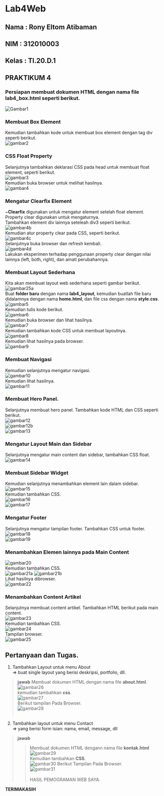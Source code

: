 # Lab4Web
## Nama     : Rony Eltom Atibaman
## NIM      : 312010003
## Kelas    : TI.20.D.1
## PRAKTIKUM 4

### Persiapan membuat dokumen HTML dengan nama file lab4_box.html seperti berikut.
![Gambar1](screenshot/1.png)
### Membuat Box Element
Kemudian tambahkan kode untuk membuat box element dengan tag div seperti berikut.<br>
![gambar2](screenshot/2.png)

### CSS Float Property
Selanjutnya tambahkan deklarasi CSS pada head untuk membuat float element, seperti berikut.<br>
![gambar3](screenshot/3.png)<br>
Kemudian buka browser untuk melihat hasilnya.<br>
![gambar4](screenshot/4.png)

### Mengatur Clearfix Element
~<b>Clearfix</b> digunakan untuk mengatur element setelah float element. Property clear digunakan untuk
mengaturnya.<br>
Tambahkan element div lainnya seteleah div3 seperti berikut.<br>
![gambar4b](screenshot/4b.png)<br>
Kemudian atur property clear pada CSS, seperti berikut.<br>
![gambar4c](screenshot/4c.png)<br>
Selanjutnya buka browser dan refresh kembali.<br>
![gambar4d](screenshot/4d.png)<br>
Lakukan eksperimen terhadap penggunaan property clear dengan nilai lainnya (left, both, right),
dan amati perubahannya.

### Membuat Layout Sederhana
Kita akan membuat layout web sederhana seperti gambar berikut.<br>
![gambar25a](screenshot/25.png)<br>
Buat <b>folder baru</b> dengan nama <b>lab4_layout</b>, kemudian buatlah file baru didalamnya dengan nama <b>home.html</b>, dan file css dengan nama <b>style.css</b>.<br>
![gambar5](screenshot/5.png)<br>
Kemudian tulis kode berikut.<br>
![gambar6](screenshot/6.png)<br>
Kemudian buka browser dan lihat hasilnya.<br>
![gambar7](screenshot/7.png)<br>
Kemudian tambahkan kode CSS untuk membuat layoutnya.<br>
![gambar8](screenshot/8.png)<br>
Kemudian lihat hasilnya pada browser.<br>
![gambar9](screenshot/9.png)

### Membuat Navigasi
Kemudian selanjutnya mengatur navigasi.<br>
![gambar10](screenshot/10.png)<br>
Kemudian lihat hasilnya.<br>
![gambar11](screenshot/11.png)

### Membuat Hero Panel.
Selanjutnya membuat hero panel. Tambahkan kode HTML dan CSS seperti berikut.<br>
![gambar12](screenshot/12.png)<br>
![gambar12b](screenshot/12b.png)<br>
![gambar13](screenshot/13.png)

### Mengatur Layout Main dan Sidebar
Selanjutnya mengatur main content dan sidebar, tambahkan CSS float.<br>
![gambar14](screenshot/14.png)

### Membuat Sidebar Widget
Kemudian selanjutnya menambahkan element lain dalam sidebar.<br>
![gambar15](screenshot/15.png)<br>
Kemudian tambahkan CSS.<br>
![gambar16](screenshot/16.png)<br>
![gambar17](screenshot/17.png)

### Mengatur Footer
Selanjutnya mengatur tampilan footer. Tambahkan CSS untuk footer.<br>
![gambar18](screenshot/18.png)<br>
![gambar19](screenshot/19.png)

### Menambahkan Elemen lainnya pada Main Content
![gambar20](screenshot/20.png) <br>
Kemudian tambahkan CSS. <br>
![gambar21a](screenshot/21a.png)
![gambar21b](screenshot/21b.png)<br>
Lihat hasilnya dibrowser.<br>
![gambar22](screenshot/22.png)

### Menambahkan Content Artikel
Selanjutnya membuat content artikel. Tambahkan HTML berikut pada main content.<br>
![gambar23](screenshot/23.png)<br>
Kemudian tambahkan CSS.<br>
![gambar24](screenshot/24.png)<br>
Tampilan browser.<br>
![gambar25](screenshot/25.png)


## Pertanyaan dan Tugas.
1. Tambahkan Layout untuk menu About<br>
=> buat single layout yang berisi deskripsi, portfolio, dll.<br>
 >**jawab**
 > Membuat dokumen HTML dengan nama file <b>about.html</b>.<br>
 ![gambar26](screenshot/26.png)<br>
 > kemudian tambahkan <b>css</b>.<br>
 ![gambar27](screenshot/27.png)<br>
 Berikut tampilan Pada Browser.<br>
 ![gambar28](screenshot/28.png)<br><br>
2. Tambahkan layout untuk menu Contact<br>
=> yang berisi form isian: nama, email, message, dll<br>
>**jawab**
>> Membuat dokumen HTML dengann nama file <b>kontak.html</b><br>
![gambar29](screenshot/29.png)<br>
> Kemudian tambahkan <b>CSS</b>.<br>
![gambar30](screenshot/30.png)
> Berikut Tampilan Pada Browser.<br>
![gambar31](screenshot/31.png)<br><br>
HASIL PEMOGRAMAN WEB SAYA.

**TERIMAKASIH**













